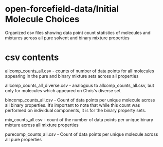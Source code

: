 # open-forcefield-data/Initial Molecule Choices
Organized csv files showing data point count statistics of molecules and mixtures across all pure solvent and binary mixture properties

# csv contents 

allcomp_counts_all.csv - counts of number of data points for all molecules appearing in the pure and binary mixture sets across all properties

allcomp_counts_all_diverse.csv - analogous to allcomp_counts_all.csv, but only for molecules which appeared on Chris's diverse set

bincomp_counts_all.csv - Count of data points per unique molecule across all binary properties. It’s important to note that while this count was performed on individual components, it is for the binary property sets.

mix_counts_all.csv - count of the number of data points per unique binary mixture across all mixture properties

purecomp_counts_all.csv - Count of data points per unique molecule across all pure properties


